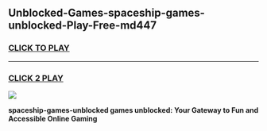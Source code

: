 
## Unblocked-Games-spaceship-games-unblocked-Play-Free-md447
<h3>
<a href="https://premium76.site?title=spaceship-games-unblocked&ref=21A">CLICK TO PLAY</a></h3>
<hr>

<h3>
<a href="https://premium76.site?title=spaceship-games-unblocked&ref=21A">CLICK 2 PLAY</a>
  
</h3>

<a href="https://premium76.site?title=spaceship-games-unblocked&ref=21A"><img src="https://clearcache.store/games.png"></a>


**spaceship-games-unblocked games unblocked: Your Gateway to Fun and Accessible Online Gaming**
